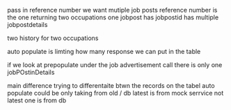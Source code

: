 pass in reference number we want mutiple job posts
	reference number is the one returning two occupations
one jobpost has jobpostid has multiple jobpostdetails

two history for two occupations

auto populate is limting how many response we can put in the table

if we look at prepopulate under the job advertisement call there is only one jobPOstinDetails

main difference trying to differentaite btwn the records on the tabel
auto populate could be only taking from old / db
latest is from mock serrvice 
not latest one is from db



